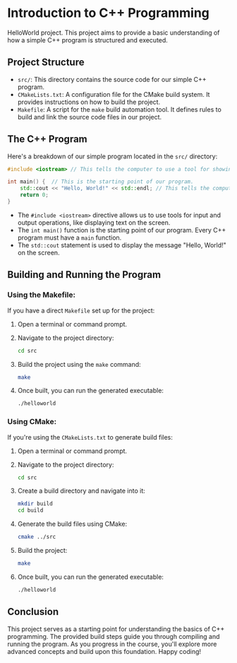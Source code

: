 
# Introduction to C++ Programming

HelloWorld project. This project aims to provide a basic understanding of how a simple C++ program is structured and executed.

## Project Structure

- `src/`: This directory contains the source code for our simple C++ program.
- `CMakeLists.txt`: A configuration file for the CMake build system. It provides instructions on how to build the project.
- `Makefile`: A script for the `make` build automation tool. It defines rules to build and link the source code files in our project.

## The C++ Program

Here's a breakdown of our simple program located in the `src/` directory:

```cpp
#include <iostream> // This tells the computer to use a tool for showing words on the screen.

int main() {  // This is the starting point of our program.
    std::cout << "Hello, World!" << std::endl; // This tells the computer to show "Hello, World!" on the screen.
    return 0;
}
```

- The `#include <iostream>` directive allows us to use tools for input and output operations, like displaying text on the screen.
- The `int main()` function is the starting point of our program. Every C++ program must have a `main` function.
- The `std::cout` statement is used to display the message "Hello, World!" on the screen.

## Building and Running the Program

### Using the Makefile:

If you have a direct `Makefile` set up for the project:

1. Open a terminal or command prompt.
2. Navigate to the project directory:
   ```bash
   cd src
   ```

3. Build the project using the `make` command:
   ```bash
   make
   ```

4. Once built, you can run the generated executable:
   ```bash
   ./helloworld
   ```

### Using CMake:

If you're using the `CMakeLists.txt` to generate build files:

1. Open a terminal or command prompt.
2. Navigate to the project directory:
   ```bash
   cd src
   ```

3. Create a build directory and navigate into it:
   ```bash
   mkdir build
   cd build
   ```

4. Generate the build files using CMake:
   ```bash
   cmake ../src
   ```

5. Build the project:
   ```bash
   make
   ```

6. Once built, you can run the generated executable:
   ```bash
   ./helloworld
   ```

## Conclusion

This project serves as a starting point for understanding the basics of C++ programming. The provided build steps guide you through compiling and running the program. As you progress in the course, you'll explore more advanced concepts and build upon this foundation. Happy coding!
